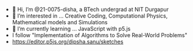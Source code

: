 - 👋 Hi, I’m @21-0075-disha, a BTech undergrad at NIT Durgapur
- 👀 I’m interested in ... Creative Coding, Computational Physics, Mathematical models and Simulations
- 🌱 I’m currently learning ... JavaScript with p5.js
- I follow "Implementation of Algorithms to Solve Real-World Problems"
- https://editor.p5js.org/dipsha.sanu/sketches
<!---
21-0075-disha/21-0075-disha is a ✨ special ✨ repository because its `README.md` (this file) appears on your GitHub profile.
You can click the Preview link to take a look at your changes.
--->

